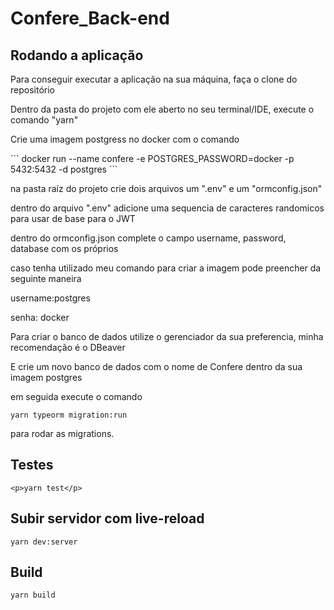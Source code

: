 # Confere_Back-end
<h2>Rodando a aplicação</h2>
<p>Para conseguir executar a aplicação na sua máquina, faça o clone do repositório</p>
<p>Dentro da pasta do projeto com ele aberto no seu terminal/IDE, execute o comando "yarn"</p>
<p>Crie uma imagem postgress no docker com o comando</p>
```
docker run --name confere -e POSTGRES_PASSWORD=docker -p 5432:5432 -d postgres
```
<p>na pasta raíz do projeto crie dois arquivos um ".env" e um "ormconfig.json"</p>
<p>dentro do arquivo ".env" adicione uma sequencia de caracteres randomicos para usar de base para o JWT</p>
<p>dentro do ormconfig.json complete o campo username, password, database com os próprios </p>
<p>caso tenha utilizado meu comando para criar a imagem pode preencher da seguinte maneira</p>
<p>username:postgres </p>
<p>senha: docker</p>
<p>Para criar o banco de dados utilize o gerenciador da sua preferencia, minha recomendação é o DBeaver</p>
<p>E crie um novo banco de dados com o nome de Confere dentro da sua imagem postgres</p>
<p>em seguida execute o comando</p>

  ````
  yarn typeorm migration:run
 ```` 
<p>para rodar as migrations.</p>

<h2>Testes</h2>

````
<p>yarn test</p>
````

<h2>Subir servidor com live-reload</h2>

````
yarn dev:server
````

<h2> Build</h2>

````
yarn build
````

